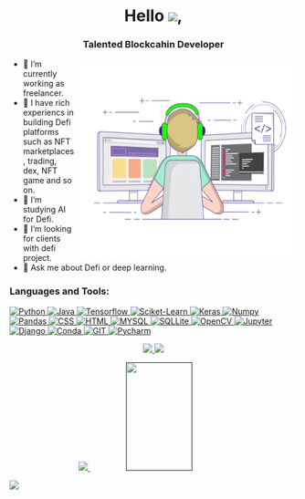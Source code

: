 <h1 align="center">Hello <img src="https://raw.githubusercontent.com/aemmadi/aemmadi/master/wave.gif" width="30px">,</h1>


<h3 align="center">Talented Blockcahin Developer</h3>



<img align="right" alt="GIF" src="https://github.com/Hemraj183/Hemraj183/blob/main/coding.gif" width="390" height="350" />



- 🔭 I’m currently working as freelancer.
- 🌱 I have rich experiencs in building Defi platforms such as NFT marketplaces, trading, dex, NFT game and so on.
- 👯 I’m studying  AI for Defi.
- 🤔 I’m looking for clients with defi project.
- 💬 Ask me about Defi or deep learning.

<h3 align="left">Languages and Tools:</h3>
<p align="left"> <a href="" target="_blank"> <img src="https://img.shields.io/badge/Python-FFD43B?style=for-the-badge&logo=python&logoColor=darkgreen" alt="Python"/>
<a href="" target="_blank"> <img src="https://img.shields.io/badge/Java-ED8B00?style=for-the-badge&logo=java&logoColor=white" alt="Java"/>
<a href="" target="_blank"> <img src="https://img.shields.io/badge/TensorFlow-FF6F00?style=for-the-badge&logo=TensorFlow&logoColor=white" alt="Tensorflow"/> 
<a href="" target="_blank"> <img src="https://img.shields.io/badge/scikit_learn-F7931E?style=for-the-badge&logo=scikit-learn&logoColor=white" alt="Sciket-Learn"/>
<a href="" target="_blank"> <img src="https://img.shields.io/badge/Keras-D00000?style=for-the-badge&logo=Keras&logoColor=white" alt="Keras"/>
<a href="" target="_blank"> <img src="https://img.shields.io/badge/Numpy-777BB4?style=for-the-badge&logo=numpy&logoColor=white" alt="Numpy"/> 
<a href="" target="_blank"> <img src="https://img.shields.io/badge/Pandas-2C2D72?style=for-the-badge&logo=pandas&logoColor=white" alt="Pandas"/> 
<a href="" target="_blank"> <img src="https://img.shields.io/badge/CSS3-1572B6?style=for-the-badge&logo=css3&logoColor=white" alt="CSS"/> 
<a href="" target="_blank"> <img src="https://img.shields.io/badge/HTML5-E34F26?style=for-the-badge&logo=html5&logoColor=white" alt="HTML"/> 
<a href="" target="_blank"> <img src="https://img.shields.io/badge/MySQL-00000F?style=for-the-badge&logo=mysql&logoColor=white" alt="MYSQL"/> 
<a href="" target="_blank"> <img src="https://img.shields.io/badge/SQLite-07405E?style=for-the-badge&logo=sqlite&logoColor=white" alt="SQLLite"/> 
<a href="" target="_blank"> <img src="https://img.shields.io/badge/OpenCV-27338e?style=for-the-badge&logo=OpenCV&logoColor=white" alt="OpenCV"/> 
<a href="" target="_blank"> <img src="https://img.shields.io/badge/Jupyter-F37626.svg?&style=for-the-badge&logo=Jupyter&logoColor=white" alt="Jupyter"/> 
<a href="" target="_blank"> <img src="https://img.shields.io/badge/Django-092E20?style=for-the-badge&logo=django&logoColor=green" alt="Django"/>
<a href="" target="_blank"> <img src="https://img.shields.io/badge/conda-342B029.svg?&style=for-the-badge&logo=anaconda&logoColor=white" alt="Conda"/>
<a href="" target="_blank"> <img src="https://img.shields.io/badge/Git-F05032?style=for-the-badge&logo=git&logoColor=white" alt="GIT"/> 
<a href="" target="_blank"> <img src="https://img.shields.io/badge/PyCharm-000000.svg?&style=for-the-badge&logo=PyCharm&logoColor=white" alt="Pycharm"/> </p>
 
<p align="center">	
  <img 
       ="48%" src="https://github-readme-stats.vercel.app/api?username=Hemraj183&show_icons=true&theme=tokyonight" />
  <img width="48%" src="https://github-readme-streak-stats.herokuapp.com/?user=Hemraj183&theme=tokyonight" />
</p>
 <p align="center">	
  <img width="48%" src="https://github-readme-stats.vercel.app/api/top-langs?username=Hemraj183&show_icons=true&theme=tokyonight&locale=en&layout=compact" />
  <img width="48%" height="190" src="https://readme-jokes.vercel.app/api?theme=tokyonight" />
</p>
  
<!--Trap--:)-->
<a href="https://github.com/404"><img src="https://user-images.githubusercontent.com/73097560/115834477-dbab4500-a447-11eb-908a-139a6edaec5c.gif"></a>
